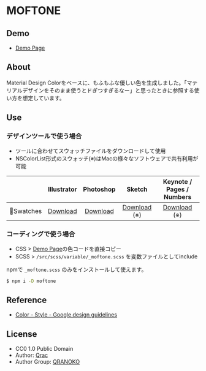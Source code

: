 # MOFTONE

## Demo

- [Demo Page][link-demo]

## About

Material Design Colorをベースに、もふもふな優しい色を生成しました。「マテリアルデザインをそのまま使うとドぎつすぎるなー」と思ったときに参照する使い方を想定しています。

## Use

### デザインツールで使う場合

- ツールに合わせてスウォッチファイルをダウンロードして使用
- NSColorList形式のスウォッチ(※)はMacの様々なソフトウェアで共有利用が可能

|     | Illustrator | Photoshop | Sketch | Keynote / Pages / Numbers |
|:---:|:---:|:---:|:---:|:---:|
| Swatches | [Download][link-dl-a1] | [Download][link-dl-a1] | [Download][link-dl-a2] (※) | [Download][link-dl-a2] (※) |

### コーディングで使う場合

- CSS > [Demo Page][link-demo]の色コードを直接コピー
- SCSS > `/src/scss/variable/_moftone.scss` を変数ファイルとしてinclude

npmで `_moftone.scss` のみをインストールして使えます。

```bash
$ npm i -D moftone
```

## Reference

- [Color - Style - Google design guidelines](https://material.google.com/style/color.html#color-color-palette)

## License

- CC0 1.0 Public Domain
- Author: [Qrac][link-twitter]
- Author Group: [QRANOKO][link-qranoko]

[link-demo]:https://qrac.github.io/moftone/
[link-dl-a1]:https://qrac.github.io/moftone/dist/swatches-moftone.ase
[link-dl-a2]:https://qrac.github.io/moftone/dist/swatches-moftone.clr
[link-dl-b1]:https://qrac.github.io/moftone/dist/template-moftone.ai
[link-twitter]:https://twitter.com/Qrac_JP
[link-qranoko]:https://qranoko.jp